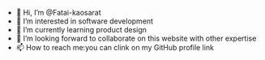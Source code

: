 - 👋 Hi, I’m @Fatai-kaosarat
- 👀 I’m interested in software development 
- 🌱 I’m currently learning product design 
- 💞️ I’m looking forward to collaborate on this website with other expertise 
- 📫 How to reach me:you can clink on my GitHub profile link

<!---
Fatai-kaosarat/Fatai-kaosarat is a ✨ special ✨ repository because its `README.md` (this file) appears on your GitHub profile.
You can click the Preview link to take a look at your changes.
--->
